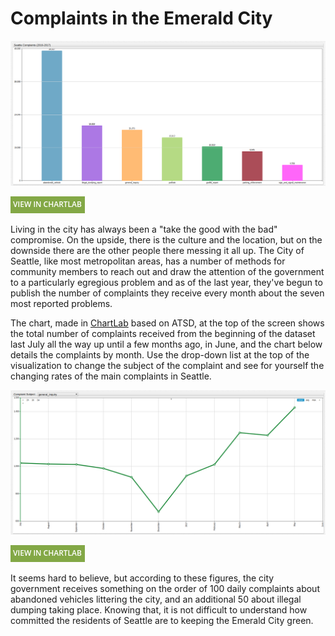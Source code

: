 # Complaints in the Emerald City

![](./images/sea-com-1.png)

[![View in ChartLab](../../research/images/new-button.png)](https://apps.axibase.com/chartlab/4fe67594/3/#fullscreen)

Living in the city has always been a "take the good with the bad" compromise. On the upside, there is the culture and the
location, but on the downside there are the other people there messing it all up. The City of Seattle, like most metropolitan
areas, has a number of methods for community members to reach out and draw the attention of the government to a particularly egregious
problem and as of the last year, they've begun to publish the number of complaints they receive every month about the seven
most reported problems.

The chart, made in [ChartLab](https://apps.axibase.com/chartlab) based on ATSD, at the top of the screen shows the total number of complaints received from the beginning of the dataset last July all the way up
until a few months ago, in June, and the chart below details the complaints by month. Use the drop-down list at the top of
the visualization to change the subject of the complaint and see for yourself the changing rates of the main complaints in Seattle.

![](./images/sea-com-2.png)

[![View in ChartLab](../../research/images/new-button.png)](https://apps.axibase.com/chartlab/391c03f0/3/#fullscreen)

It seems hard to believe, but according to these figures, the city government receives something on the order of 100 daily
complaints about abandoned vehicles littering the city, and an additional 50 about illegal dumping taking place. Knowing
that, it is not difficult to understand how committed the residents of Seattle are to keeping the Emerald City green.
